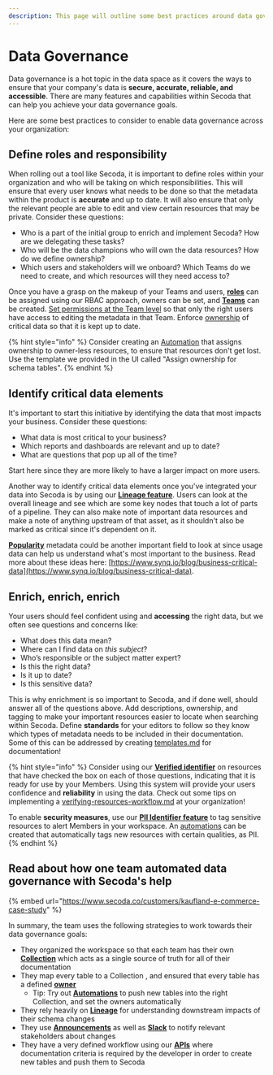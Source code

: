 ```yaml
---
description: This page will outline some best practices around data governance
---
```


# Data Governance

Data governance is a hot topic in the data space as it covers the ways to ensure that your company's data is **secure, accurate, reliable, and accessible**. There are many features and capabilities within Secoda that can help you achieve your data governance goals.&#x20;

Here are some best practices to consider to enable data governance across your organization:

## Define roles and responsibility

When rolling out a tool like Secoda, it is important to define roles within your organization and who will be taking on which responsibilities. This will ensure that every user knows what needs to be done so that the metadata within the product is **accurate** and up to date. It will also ensure that only the relevant people are able to edit and view certain resources that may be private. Consider these questions:

* Who is a part of the initial group to enrich and implement Secoda? How are we delegating these tasks?
* Who will be the data champions who will own the data resources? How do we define ownership?&#x20;
* Which users and stakeholders will we onboard? Which Teams do we need to create, and which resources will they need access to?

Once you have a grasp on the makeup of your Teams and users, [**roles**](../user-management/roles/) can be assigned using our RBAC approach, owners can be set, and [**Teams**](../user-management/teams.md) can be created. [Set permissions at the Team level](../user-management/teams.md#editing-member-settings) so that only the right users have access to editing the metadata in that Team. Enforce [ownership](../resource-and-metadata-management/assigning-owners.md) of critical data so that it is kept up to date.

{% hint style="info" %}
Consider creating an [Automation](../features/automations/) that assigns ownership to owner-less resources, to ensure that resources don't get lost. Use the template we provided in the UI called "Assign ownership for schema tables".
{% endhint %}

## Identify critical data elements

It's important to start this initiative by identifying the data that most impacts your business. Consider these questions:

* What data is most critical to your business?
* Which reports and dashboards are relevant and up to date?
* What are questions that pop up all of the time?

Start here since they are more likely to have a larger impact on more users.&#x20;

Another way to identify critical data elements once you've integrated your data into Secoda is by using our [**Lineage feature**](../features/data-lineage.md). Users can look at the overall lineage and see which are some key nodes that touch a lot of parts of a pipeline. They can also make note of important data resources and make a note of anything upstream of that asset, as it shouldn't also be marked as critical since it's dependent on it.&#x20;

[**Popularity**](../features/popularity.md) metadata could be another important field to look at since usage data can help us understand what's most important to the business. Read more about these ideas here: [https://www.synq.io/blog/business-critical-data](https://www.synq.io/blog/business-critical-data).

## Enrich, enrich, enrich

Your users should feel confident using and **accessing** the right data, but we often see questions and concerns like:&#x20;

* What does this data mean?
* Where can I find data on _this subject_?&#x20;
* Who’s responsible or the subject matter expert?
* Is this the right data?
* Is it up to date?
* Is this sensitive data?

This is why enrichment is so important to Secoda, and if done well, should answer all of the questions above. Add descriptions, ownership, and tagging to make your important resources easier to locate when searching within Secoda. Define **standards** for your editors to follow so they know which types of metadata needs to be included in their documentation. Some of this can be addressed by creating [templates.md](../resource-and-metadata-management/add-documentation/templates.md "mention") for documentation!

{% hint style="info" %}
Consider using our [**Verified identifier**](verifying-resources-workflow.md) on resources that have checked the box on each of those questions, indicating that it is ready for use by your Members. Using this system will provide your users confidence and **reliability** in using the data. Check out some tips on implementing a [verifying-resources-workflow.md](verifying-resources-workflow.md "mention") at your organization!



To enable **security measures**, use our [**PII Identifier feature**](../resource-and-metadata-management/tags/auto-pii-tagging.md) to tag sensitive resources to alert Members in your workspace. An  [automations](../features/automations/ "mention") can be created that automatically tags new resources with certain qualities, as PII.
{% endhint %}

## Read about how one team automated data governance with Secoda's help

{% embed url="https://www.secoda.co/customers/kaufland-e-commerce-case-study" %}

In summary, the team uses the following strategies to work towards their data governance goals:

* They organized the workspace so that each team has their own [**Collection**](../features/collections-1.md) which acts as a single source of truth for all of their documentation
* They map every table to a Collection , and ensured that every table has a defined [**owner**](../resource-and-metadata-management/assigning-owners.md)
  * Tip: Try out [**Automations**](../features/automations/) to push new tables into the right Collection, and set the owners automatically
* They rely heavily on [**Lineage**](../features/data-lineage.md) for understanding downstream impacts of their schema changes
* They use [**Announcements**](../features/announcements.md) as well as [**Slack**](../integrations/productivity-tools/slack-connection/slack-user-guide.md) to notify relevant stakeholders about changes
* They have a very defined workflow using our [**APIs**](../secoda-api.md) where documentation criteria is required by the developer in order to create new tables and push them to Secoda
